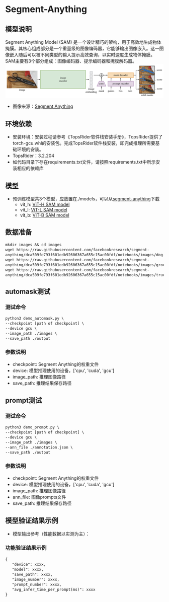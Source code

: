 # Segment-Anything

## 模型说明
Segment Anything Model (SAM) 是一个设计精巧的架构，用于高效地生成物体掩膜。其核心组成部分是一个重量级的图像编码器，它能够输出图像嵌入。这一图像嵌入随后可以被不同类型的输入提示高效查询，以实时速度生成物体掩膜。SAM主要有3个部分组成：图像编码器、提示编码器和掩膜解码器。
![alt text](model_diagram.png)

* 图像来源：[Segment Anything](https://github.com/facebookresearch/segment-anything?tab=readme-ov-file#segment-anything)

## 环境依赖

* 安装环境：安装过程请参考《TopsRider软件栈安装手册》，TopsRider提供了torch-gcu.whl的安装包。完成TopsRider软件栈安装，即完成推理所需要基础环境的安装。
* TopsRider：3.2.204
* 如代码目录下存在requirements.txt文件，请按照requirements.txt中所示安装相应的依赖库

## 模型

- 预训练模型共3个模型，应放置在./models，可以从[segment-anything](https://github.com/facebookresearch/segment-anything)下载
   - vit_h: [ViT-H SAM model](https://dl.fbaipublicfiles.com/segment_anything/sam_vit_h_4b8939.pth)
   - vit_l: [ViT-L SAM model](https://dl.fbaipublicfiles.com/segment_anything/sam_vit_l_0b3195.pth)
   - vit_b: [ViT-B SAM model](https://dl.fbaipublicfiles.com/segment_anything/sam_vit_b_01ec64.pth)

## 数据准备

```shell
mkdir images && cd images
wget https://raw.githubusercontent.com/facebookresearch/segment-anything/dca509fe793f601edb92606367a655c15ac00fdf/notebooks/images/dog.jpg
wget https://raw.githubusercontent.com/facebookresearch/segment-anything/dca509fe793f601edb92606367a655c15ac00fdf/notebooks/images/groceries.jpg
wget https://raw.githubusercontent.com/facebookresearch/segment-anything/dca509fe793f601edb92606367a655c15ac00fdf/notebooks/images/truck.jpg
```

## automask测试

### 测试命令
```shell
python3 demo_automask.py \
--checkpoint [path of checkpoint] \
--device gcu \
--image_path ./images \
--save_path ./output
```

### 参数说明

- checkpoint: Segment Anything的权重文件
- device: 模型推理使用的设备，['cpu', 'cuda', 'gcu']
- image_path: 推理图像路径
- save_path: 推理结果保存路径

## prompt测试

### 测试命令

```shell
python3 demo_prompt.py \
--checkpoint [path of checkpoint] \
--device gcu \
--image_path ./images \
--ann_file ./annotation.json \
--save_path ./output
```

### 参数说明

- checkpoint: Segment Anything的权重文件
- device: 模型推理使用的设备，['cpu', 'cuda', 'gcu']
- image_path: 推理图像路径
- ann_file: 图像prompts文件
- save_path: 推理结果保存路径

## 模型验证结果示例

- 模型输出参考（性能数据以实测为主）：

### 功能验证结果示例

```
{
   "device": xxxx,
   "model": xxxx,
   "save_path": xxxx,
   "image_number": xxxx,
   "prompt_number": xxxx,
   "avg_infer_time_per_prompt(ms)": xxxx
}
```
